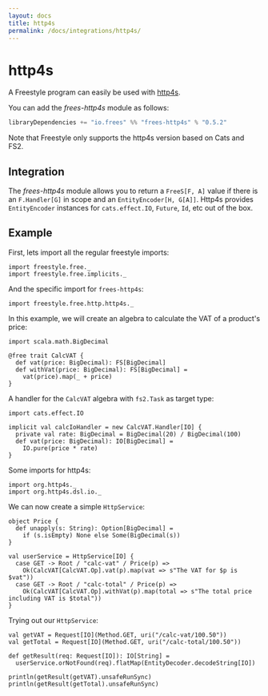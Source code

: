 ```yaml
---
layout: docs
title: http4s
permalink: /docs/integrations/http4s/
---
```


# http4s

A Freestyle program can easily be used with [http4s](http://http4s.org/).

You can add the _frees-http4s_ module as follows:

[comment]: # (Start Replace)

```scala
libraryDependencies += "io.frees" %% "frees-http4s" % "0.5.2"
```

[comment]: # (End Replace)

Note that Freestyle only supports the http4s version based on Cats and FS2.

## Integration

The _frees-http4s_ module allows you to return a `FreeS[F, A]` value if there is an `F.Handler[G]` in scope and an `EntityEncoder[H, G[A]]`. Http4s provides `EntityEncoder` instances for `cats.effect.IO`, `Future`, `Id`, etc out of the box.

## Example

First, lets import all the regular freestyle imports:

```tut:silent
import freestyle.free._
import freestyle.free.implicits._
```

And the specific import for `frees-http4s`:

```tut:silent
import freestyle.free.http.http4s._
```

In this example, we will create an algebra to calculate the VAT of a product's price:

```tut:book
import scala.math.BigDecimal

@free trait CalcVAT {
  def vat(price: BigDecimal): FS[BigDecimal]
  def withVat(price: BigDecimal): FS[BigDecimal] =
    vat(price).map(_ + price)
}
```

A handler for the `CalcVAT` algebra with `fs2.Task` as target type:

```tut:book
import cats.effect.IO

implicit val calcIoHandler = new CalcVAT.Handler[IO] {
  private val rate: BigDecimal = BigDecimal(20) / BigDecimal(100)
  def vat(price: BigDecimal): IO[BigDecimal] =
    IO.pure(price * rate)
}
```

Some imports for http4s:

```tut:silent
import org.http4s._
import org.http4s.dsl.io._
```

We can now create a simple `HttpService`:

```tut:book
object Price {
  def unapply(s: String): Option[BigDecimal] =
    if (s.isEmpty) None else Some(BigDecimal(s))
}

val userService = HttpService[IO] {
  case GET -> Root / "calc-vat" / Price(p) =>
    Ok(CalcVAT[CalcVAT.Op].vat(p).map(vat => s"The VAT for $p is $vat"))
  case GET -> Root / "calc-total" / Price(p) =>
    Ok(CalcVAT[CalcVAT.Op].withVat(p).map(total => s"The total price including VAT is $total"))
}
```

Trying out our `HttpService`:

```tut:book
val getVAT = Request[IO](Method.GET, uri("/calc-vat/100.50"))
val getTotal = Request[IO](Method.GET, uri("/calc-total/100.50"))

def getResult(req: Request[IO]): IO[String] =
  userService.orNotFound(req).flatMap(EntityDecoder.decodeString[IO])

println(getResult(getVAT).unsafeRunSync)
println(getResult(getTotal).unsafeRunSync)
```